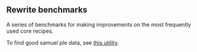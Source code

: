 ## Rewrite benchmarks

A series of benchmarks for making improvements on the most frequently used core recipes.

To find good samuel ple data, see [this utility](https://gist.github.com/mcxiaoke/b4bdad5727c9400bbf7d101f27297e86).
